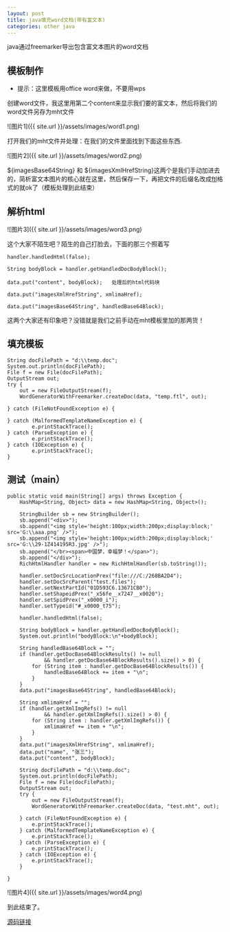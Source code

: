 ```yaml
---
layout: post
title: java填充word文档(带有富文本)
categories: other java
---
```


java通过freemarker导出包含富文本图片的word文档

## 模板制作

- 提示：这里模板用office word来做，不要用wps

创建word文件，我这里用第二个content来显示我们要的富文本，然后将我们的word文件另存为mht文件

![图片1]({{ site.url }}/assets/images/word1.png)

打开我们的mht文件并处理：在我们的文件里面找到下面这些东西.

![图片2]({{ site.url }}/assets/images/word2.png)

${imagesBase64String} 和 ${imagesXmlHrefString}这两个是我们手动加进去的，简析富文本图片的核心就在这里，然后保存一下，再把文件的后缀名改成[ftl](https://zhidao.baidu.com/question/408434426.html)格式的就ok了（模板处理到此结束）


## 解析html

![图片3]({{ site.url }}/assets/images/word3.png)

这个大家不陌生吧？陌生的自己打脸去，下面的那三个照着写

    handler.handledHtml(false);

    String bodyBlock = handler.getHandledDocBodyBlock();

    data.put("content", bodyBlock);   处理后的html代码块

    data.put("imagesXmlHrefString", xmlimaHref);

    data.put("imagesBase64String", handledBase64Block);  

这两个大家还有印象吧？没错就是我们之前手动在mht模板里加的那两货！

## 填充模板

    String docFilePath = "d:\\temp.doc";
    System.out.println(docFilePath);
    File f = new File(docFilePath);
    OutputStream out;
    try {
        out = new FileOutputStream(f);
        WordGeneratorWithFreemarker.createDoc(data, "temp.ftl", out);

    } catch (FileNotFoundException e) {

    } catch (MalformedTemplateNameException e) {
            e.printStackTrace();
    } catch (ParseException e) {
            e.printStackTrace();
    } catch (IOException e) {
            e.printStackTrace();
    }

## 测试（main）


	public static void main(String[] args) throws Exception {
		HashMap<String, Object> data = new HashMap<String, Object>();

		StringBuilder sb = new StringBuilder();
		sb.append("<div>");
		sb.append("<img style='height:100px;width:200px;display:block;' src='G:\\aaa.png' />");
		sb.append("<img style='height:100px;width:200px;display:block;' src='G:\\29-1Z414195R3.jpg' />");
		sb.append("</br><span>中国梦，幸福梦！</span>");
		sb.append("</div>");
		RichHtmlHandler handler = new RichHtmlHandler(sb.toString());

		handler.setDocSrcLocationPrex("file:///C:/268BA2D4");
		handler.setDocSrcParent("test.files");
		handler.setNextPartId("01D593C6.13671CB0");
		handler.setShapeidPrex("_x56fe__x7247__x0020");
		handler.setSpidPrex("_x0000_i");
		handler.setTypeid("#_x0000_t75");

		handler.handledHtml(false);

		String bodyBlock = handler.getHandledDocBodyBlock();
		System.out.println("bodyBlock:\n"+bodyBlock);

		String handledBase64Block = "";
		if (handler.getDocBase64BlockResults() != null
				&& handler.getDocBase64BlockResults().size() > 0) {
			for (String item : handler.getDocBase64BlockResults()) {
				handledBase64Block += item + "\n";
			}
		}
		data.put("imagesBase64String", handledBase64Block);

		String xmlimaHref = "";
		if (handler.getXmlImgRefs() != null
				&& handler.getXmlImgRefs().size() > 0) {
			for (String item : handler.getXmlImgRefs()) {
				xmlimaHref += item + "\n";
			}
		}
		data.put("imagesXmlHrefString", xmlimaHref);
		data.put("name", "张三");
		data.put("content", bodyBlock);

		String docFilePath = "d:\\temp.doc";
		System.out.println(docFilePath);
		File f = new File(docFilePath);
		OutputStream out;
		try {
			out = new FileOutputStream(f);
			WordGeneratorWithFreemarker.createDoc(data, "test.mht", out);

		} catch (FileNotFoundException e) {
			e.printStackTrace();
		} catch (MalformedTemplateNameException e) {
			e.printStackTrace();
		} catch (ParseException e) {
			e.printStackTrace();
		} catch (IOException e) {
			e.printStackTrace();
		}
		
	}


![图片4]({{ site.url }}/assets/images/word4.png)

到此结束了。

[源码链接](https://github.com/chaofanHb/ExpordWord)

<div id="gitalk-container-java-word"></div>

<script>
  $(document).ready(function() {
    window.initJavaWordComment();
  })
</script>